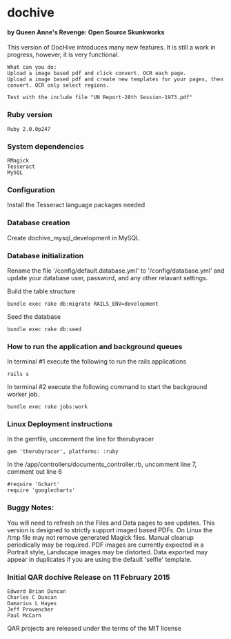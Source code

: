 # dochive 
#### by Queen Anne's Revenge: Open Source Skunkworks

This version of DocHive introduces many new features. It is still a work in progress, however, it is very functional. 

	What can you do:
	Upload a image based pdf and click convert. OCR each page.
	Upload a image based pdf and create new templates for your pages, then convert. OCR only select regions.
	
	Test with the include file "UN Report-28th Session-1973.pdf"

### Ruby version

	Ruby 2.0.0p247

### System dependencies

	RMagick
	Tesseract 
	MySQL

### Configuration

Install the Tesseract language packages needed 

### Database creation

Create dochive_mysql_development in MySQL

### Database initialization

Rename the file '/config/default.database.yml' to '/config/database.yml' and update your database user, password, and any other relavant settings.

Build the table structure

	bundle exec rake db:migrate RAILS_ENV=development

Seed the database

	bundle exec rake db:seed

### How to run the application and background queues

In terminal #1 execute the following to run the rails applications

	rails s 

In terminal #2 execute the following command to start the background worker job. 

	bundle exec rake jobs:work

### Linux Deployment instructions

In the gemfile, uncomment the line for therubyracer

	gem 'therubyracer', platforms: :ruby
	
In the /app/controllers/documents_controller.rb, 
uncomment line 7, comment out line 6

	#require 'Gchart'
  	require 'googlecharts' 

### Buggy Notes: 

You will need to refresh on the Files and Data pages to see updates.
This version is designed to strictly support imaged based PDFs. 
On Linux the /tmp file may not remove generated Magick files. Manual cleanup periodically may be required.
PDF images are currently expected in a Portrait style, Landscape images may be distorted.
Data exported may appear in duplicates if you are using the default 'selfie' template.

### Initial QAR dochive Release on 11 February 2015

	Edward Brian Duncan
	Charles C Duncan
	Damarius L Hayes
	Jeff Provencher
	Paul McCarn

QAR projects are released under the terms of the MIT license
